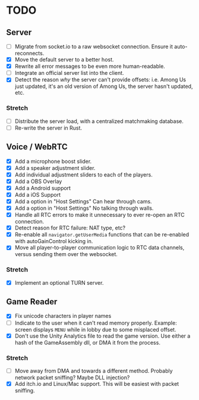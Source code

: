 # TODO

## Server

- [ ] Migrate from socket.io to a raw websocket connection. Ensure it auto-reconnects.
- [x] Move the default server to a better host.
- [x] Rewrite all error messages to be even more human-readable.
- [ ] Integrate an official server list into the client.
- [x] Detect the reason *why* the server can't provide offsets: i.e. Among Us just updated, it's an old version of Among Us, the server hasn't updated, etc.

### Stretch

- [ ] Distribute the server load, with a centralized matchmaking database.
- [ ] Re-write the server in Rust.

## Voice / WebRTC

- [x] Add a microphone boost slider.
- [x] Add a speaker adjustment slider.
- [x] Add individual adjustment sliders to each of the players.
- [x] Add a OBS Overlay
- [x] Add a Android support
- [x] Add a iOS Support 
- [x] Add a option in "Host Settings" Can hear through cams.
- [x] Add a option in "Host Settings" No talking through walls.
- [x] Handle all RTC errors to make it unnecessary to ever re-open an RTC connection.
- [x] Detect reason for RTC failure: NAT type, etc?
- [x] Re-enable all `navigator.getUserMedia` functions that can be re-enabled with autoGainControl kicking in.
- [x] Move all player-to-player communication logic to RTC data channels, versus sending them over the websocket.

### Stretch

- [x] Implement an optional TURN server.

## Game Reader

- [x] Fix unicode characters in player names
- [ ] Indicate to the user when it can't read memory properly. Example: screen displays `MENU` while in lobby due to some misplaced offset.
- [x] Don't use the Unity Analytics file to read the game version. Use either a hash of the GameAssembly dll, or DMA it from the process.

### Stretch

- [ ] Move away from DMA and towards a different method. Probably network packet sniffing? Maybe DLL injection?
- [x] Add itch.io and Linux/Mac support. This will be easiest with packet sniffing.
